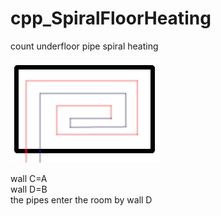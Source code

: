 # cpp_SpiralFloorHeating
count underfloor pipe spiral heating

<p aling="center">
<img src="room.gif">
</p>

wall C=A <br>
wall D=B <br>
the pipes enter the room by wall D <br>

